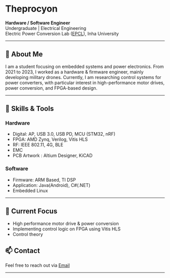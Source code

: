 # Theprocyon

**Hardware / Software Engineer**  
Undergraduate | Electrical Engineering  
Electric Power Conversion Lab ([EPCL](https://epcl.inha.ac.kr)), Inha University

---

## 🧭 About Me

I am a student focusing on embedded systems and power electronics.
From 2021 to 2023, I worked as a hardware & firmware engineer, mainly developing military drones.
Currently, I am researching control systems for power converters, with particular interest in high-performance motor drives, power conversion, and FPGA-based design.

---

## 🔧 Skills & Tools

### Hardware
- Digital: AP, USB 3.0, USB PD, MCU (STM32, nRF)
- FPGA: AMD Zynq, Verilog, Vitis HLS
- RF: IEEE 802.11, 4G, BLE
- EMC
- PCB Artwork : Altium Designer, KiCAD

### Software
- Firmware: ARM Based, TI DSP
- Application: Java(Android), C#(.NET)
- Embedded Linux

---

## 📘 Current Focus

- High performance motor drive & power conversion
- Implementing control logic on FPGA using Vitis HLS
- Control theory

## 📫 Contact

Feel free to reach out via [Email](mailto:theprocyon@outlook.kr)  

---
